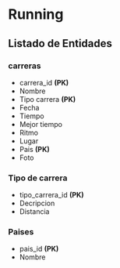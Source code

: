 # Running

## Listado de Entidades

### carreras

- carrera_id **(PK)**
- Nombre
- Tipo carrera **(PK)**
- Fecha
- Tiempo
- Mejor tiempo
- Ritmo 
- Lugar
- Pais **(PK)**
- Foto

### Tipo de carrera

- tipo_carrera_id **(PK)**
- Decripcion
- Distancia

### Paises
- pais_id **(PK)**
- Nombre
